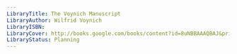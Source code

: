 ```yaml
---
LibraryTitle: The Voynich Manuscript
LibraryAuthor: Wilfrid Voynich
LibraryISBN: 
LibraryCover: http://books.google.com/books/content?id=8uNBBAAAQBAJ&printsec=frontcover&img=1&zoom=1&source=gbs_api
LibraryStatus: Planning
---
```

